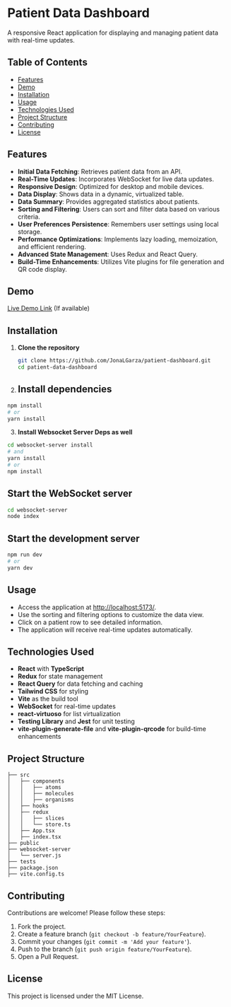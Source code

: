 # Patient Data Dashboard

A responsive React application for displaying and managing patient data with real-time updates.

## Table of Contents

- [Features](#features)
- [Demo](#demo)
- [Installation](#installation)
- [Usage](#usage)
- [Technologies Used](#technologies-used)
- [Project Structure](#project-structure)
- [Contributing](#contributing)
- [License](#license)

## Features

- **Initial Data Fetching**: Retrieves patient data from an API.
- **Real-Time Updates**: Incorporates WebSocket for live data updates.
- **Responsive Design**: Optimized for desktop and mobile devices.
- **Data Display**: Shows data in a dynamic, virtualized table.
- **Data Summary**: Provides aggregated statistics about patients.
- **Sorting and Filtering**: Users can sort and filter data based on various criteria.
- **User Preferences Persistence**: Remembers user settings using local storage.
- **Performance Optimizations**: Implements lazy loading, memoization, and efficient rendering.
- **Advanced State Management**: Uses Redux and React Query.
- **Build-Time Enhancements**: Utilizes Vite plugins for file generation and QR code display.

## Demo

[Live Demo Link](#) (If available)

## Installation

1. **Clone the repository**

   ```bash
   git clone https://github.com/JonaLGarza/patient-dashboard.git
   cd patient-data-dashboard


2. ## Install dependencies

```bash
npm install
# or
yarn install
```
3. **Install Websocket Server Deps as well**

```bash
cd websocket-server install
# and
yarn install
# or 
npm install
```

## Start the WebSocket server

```bash
cd websocket-server
node index
```

## Start the development server

```bash
npm run dev
# or
yarn dev
```

## Usage

- Access the application at [http://localhost:5173/](http://localhost:5173/).
- Use the sorting and filtering options to customize the data view.
- Click on a patient row to see detailed information.
- The application will receive real-time updates automatically.

## Technologies Used

- **React** with **TypeScript**
- **Redux** for state management
- **React Query** for data fetching and caching
- **Tailwind CSS** for styling
- **Vite** as the build tool
- **WebSocket** for real-time updates
- **react-virtuoso** for list virtualization
- **Testing Library** and **Jest** for unit testing
- **vite-plugin-generate-file** and **vite-plugin-qrcode** for build-time enhancements

## Project Structure

```
├── src
│   ├── components
│   │   ├── atoms
│   │   ├── molecules
│   │   ├── organisms
│   ├── hooks
│   ├── redux
│   │   ├── slices
│   │   └── store.ts
│   ├── App.tsx
│   ├── index.tsx
├── public
├── websocket-server
│   └── server.js
├── tests
├── package.json
├── vite.config.ts
```

## Contributing

Contributions are welcome! Please follow these steps:

1. Fork the project.
2. Create a feature branch (`git checkout -b feature/YourFeature`).
3. Commit your changes (`git commit -m 'Add your feature'`).
4. Push to the branch (`git push origin feature/YourFeature`).
5. Open a Pull Request.

## License

This project is licensed under the MIT License.
